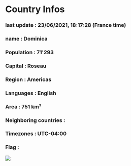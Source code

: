 # Country  Infos
### last update : 23/06/2021, 18:17:28 (France time)

### name : Dominica
### Population : 71'293
### Capital : Roseau
### Region : Americas
### Languages : English
### Area : 751 km²
### Neighboring countries : 
### Timezones : UTC-04:00

### Flag :
![](https://restcountries.eu/data/dma.svg)